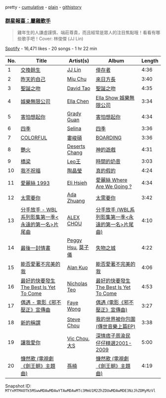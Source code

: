 pretty - [cumulative](/playlists/cumulative/37i9dQZF1DX654l3fFiq56.md) - [plain](/playlists/plain/37i9dQZF1DX654l3fFiq56) - [githistory](https://github.githistory.xyz/mackorone/spotify-playlist-archive/blob/main/playlists/plain/37i9dQZF1DX654l3fFiq56)

### [群星報喜：屬雞歌手](https://open.spotify.com/playlist/37i9dQZF1DX654l3fFiq56)

> 雞年生的人謙虛謹慎、端莊尊貴，而且經常是眾人的注目焦點哦！看看有哪些歌手吧！Cover: 林俊傑 \(JJ Lin\)

[Spotify](https://open.spotify.com/user/spotify) - 16,471 likes - 20 songs - 1 hr 22 min

| No. | Title | Artist(s) | Album | Length |
|---|---|---|---|---|
| 1 | [交換餘生](https://open.spotify.com/track/4IhGnQF2goYkwUYgHB8ZFh) | [JJ Lin](https://open.spotify.com/artist/7Dx7RhX0mFuXhCOUgB01uM) | [倖存者](https://open.spotify.com/album/7bBQS2zo1JimKeuVIqVpaH) | 4:36 |
| 2 | [昨天的自己](https://open.spotify.com/track/4crWpdF3o7qmSkuIvXvNK4) | [Miu Chu](https://open.spotify.com/artist/06KOetaeFEz0gabCnqvCxz) | [來日方長](https://open.spotify.com/album/4CYcwzTRls3Y7R46k3o0YL) | 3:40 |
| 3 | [聖誕之吻](https://open.spotify.com/track/61sWMgH5gHAVTjxwy6mHDS) | [David Tao](https://open.spotify.com/artist/40tNK2YedBV2jRFAHxpifB) | [聖誕之吻](https://open.spotify.com/album/63zHQlg0xTAbsbRngzDwm9) | 4:35 |
| 4 | [娛樂無限公司](https://open.spotify.com/track/10YNbl3OzLseeM8PfQPgC5) | [Ella Chen](https://open.spotify.com/artist/1DNci4XjJlglg629j3yO5n) | [Ella Show 娛樂無限公司](https://open.spotify.com/album/2U8YBsUFU8w41j81W4PFBW) | 3:34 |
| 5 | [害怕想起你](https://open.spotify.com/track/6JeOPoOlmJlALUmrRbOgne) | [Grady Guan](https://open.spotify.com/artist/2aFNEQB9JnQ171stH9Ljh5) | [害怕想起你](https://open.spotify.com/album/3kCe7fVWHlazdRGbtEcsmK) | 4:34 |
| 6 | [四季](https://open.spotify.com/track/0YQ9XxcB6nemluZRgw8MS2) | [Selina](https://open.spotify.com/artist/322fcjb9quEAxAXtmWyNeJ) | [四季](https://open.spotify.com/album/2ga5PwdSYSMxaRLMf3gQfA) | 3:36 |
| 7 | [COLORFUL](https://open.spotify.com/track/4oNbnRaCAk6NNNVkvns7xV) | [婁峻碩](https://open.spotify.com/artist/40sntfyZsRwGfDgSJnxYuX) | [BOARDING](https://open.spotify.com/album/32zpkIvqSz1poGJQo1pww3) | 3:36 |
| 8 | [艷火](https://open.spotify.com/track/5w8HmqYszYHdxZLNEN2xI2) | [Deserts Chang](https://open.spotify.com/artist/7v9Il42LvvTeSfmf1bwfNx) | [神的遊戲](https://open.spotify.com/album/6ZOZeusLIlHMy52JxwsWhY) | 4:31 |
| 9 | [橋梁](https://open.spotify.com/track/1KJeufGyEEg1eSIVXMd76I) | [Leo王](https://open.spotify.com/artist/5Zn94mKQQYVZUvhiIXeXdP) | [時間的奶昔](https://open.spotify.com/album/4hx7tOATFwRF2P9wYoZmw7) | 3:03 |
| 10 | [我不祝福](https://open.spotify.com/track/1AyUP8M10UfME60hbkdz5v) | [陶晶瑩](https://open.spotify.com/artist/3YZU8HQWGJEAlNIhTK6UKT) | [真的假的](https://open.spotify.com/album/61szOfG7FCgrXdpkHWUvPA) | 4:24 |
| 11 | [愛麗絲 1993](https://open.spotify.com/track/7M3pHQYadidtWeJHYUQYC4) | [Eli Hsieh](https://open.spotify.com/artist/1g5sjKXQTGiui8u0iK4SeV) | [愛麗絲 Where Are We Going ?](https://open.spotify.com/album/46A9w8wd7ayKkHKck5GzSz) | 4:34 |
| 12 | [太需要你](https://open.spotify.com/track/3GJNfcmtV3kh8oBrm3nyuJ) | [Ada Zhuang](https://open.spotify.com/artist/42l9R70OWvywz9JN9DCVOM) | [太需要你](https://open.spotify.com/album/2gY4amTuRBQ3NNhCo3WOBi) | 3:42 |
| 13 | [分手放手 \- WBL系列影集第一季<永遠的第一名>片尾曲](https://open.spotify.com/track/36aoTpIIIJ3XAl6GrcHo5f) | [ALEX CHOU](https://open.spotify.com/artist/0zXp1zis13q1a2uCJgN9nq) | [分手放手 \(WBL系列影集第一季<永遠的第一名>片尾曲\)](https://open.spotify.com/album/7L95m2WhWUYwzGbIWlDygj) | 4:10 |
| 14 | [最後一封情書](https://open.spotify.com/track/60SwCZbyJ9OmAiGJkLVsgl) | [Peggy Hsu](https://open.spotify.com/artist/7ruJU7jtsDqbgA23BL3VFQ), [莫子儀](https://open.spotify.com/artist/7wJwYpnCLPuT1gndVaQTYk) | [失物之城](https://open.spotify.com/album/5nHnPgrbJGhhgl0UzytY8Y) | 4:22 |
| 15 | [能否愛著不完美的我](https://open.spotify.com/track/0UGqqCe3GrBHBLZBFDC23L) | [Alan Kuo](https://open.spotify.com/artist/3LyN3dzJjv35T1XcDysnZG) | [能否愛著不完美的我](https://open.spotify.com/album/1xyuMlw5wB1tLsYMZc3wel) | 4:06 |
| 16 | [最好的快要發生 The Best Is Yet To Come](https://open.spotify.com/track/3Qd5t2oaRPvdY9eqZMvMWd) | [Nicholas Teo](https://open.spotify.com/artist/2met7Idcy1Ze7hnoUtpPmX) | [最好的快要發生 The Best Is Yet To Come](https://open.spotify.com/album/6rYiOZNY1SYIJ9pe2486d6) | 4:53 |
| 17 | [偶遇 \- 電影《邪不壓正》宣傳曲](https://open.spotify.com/track/2xVYAmnOjNR33Z50Pc41ik) | [Faye Wong](https://open.spotify.com/artist/3df3XLKuqTQ6iOSmi0K3Wp) | [偶遇 \(電影《邪不壓正》宣傳曲\)](https://open.spotify.com/album/7zDErtzcb5ytepYGt9J7ur) | 3:27 |
| 18 | [新的稱謂](https://open.spotify.com/track/539jeCHS4RMsyO0wPbq9do) | [Steve Chou](https://open.spotify.com/artist/1Qneon4tYZ7srVOU91bTsO) | [我的世界被你包圍\(傳世音樂上篇EP\)](https://open.spotify.com/album/1BcSksaAKuexbH9a2V6ySu) | 3:38 |
| 19 | [讓我愛你](https://open.spotify.com/track/0sx8DfYkU5VTc2t40vYh3K) | [Vic Chou](https://open.spotify.com/artist/03pYLhfpWF8iKk4p6Cm5w9), [大S](https://open.spotify.com/artist/5t8FnZO64dmheG6FompPy0) | [深情痞子周渝民 仔仔精選2001\-2009](https://open.spotify.com/album/1P20rgSsrA0W1a6gceZiHD) | 5:00 |
| 20 | [慷然歌 \(電視劇《劍王朝》主題曲\)](https://open.spotify.com/track/6XRDcfBLVD0tbJBjd6jXuN) | [孫楠](https://open.spotify.com/artist/0CxNT2689kPeISWh2eLMZO) | [慷然歌 \(電視劇《劍王朝》主題曲\)](https://open.spotify.com/album/2tMF2FrlacSfhi9zzXtQbq) | 4:19 |

Snapshot ID: `MTYxMTM4OTk5MSwwMDAwMDAwYTAwMDAwMTc3MmU1M2ZhZDUwMDAwMDE3NzJhZDMyMzVl`